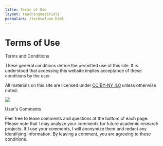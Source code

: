 ```yaml
---
title: Terms of Use
layout: teachingmaterials
permalink: /termsofuse.html
---
```

# Terms of Use 

Terms and Conditions

These general conditions define the permitted use of this site. It is understood that accessing this website implies acceptance of these conditions by the user.

All materials on this site are licensed under [CC BY-NY 4.0](https://creativecommons.org/licenses/by-nc/4.0/) unless otherwise noted. 

![](https://upload.wikimedia.org/wikipedia/commons/d/d3/Cc_by-nc_icon.svg)

User's Comments

Feel free to leave comments and questions at the bottom of each page. Please note that I may analyze your comments for future academic research projects. If I use your comments, I will anonymize them and redact any identifying information. By leaving a comment, you are agreeing to these conditions. 


